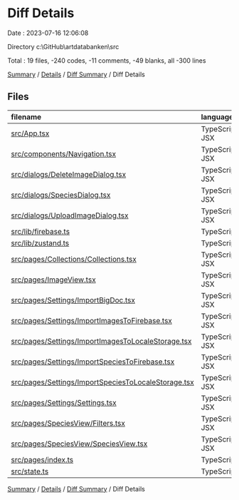 # Diff Details

Date : 2023-07-16 12:06:08

Directory c:\\GitHub\\artdatabanken\\src

Total : 19 files,  -240 codes, -11 comments, -49 blanks, all -300 lines

[Summary](results.md) / [Details](details.md) / [Diff Summary](diff.md) / Diff Details

## Files
| filename | language | code | comment | blank | total |
| :--- | :--- | ---: | ---: | ---: | ---: |
| [src/App.tsx](/src/App.tsx) | TypeScript JSX | 7 | -2 | 0 | 5 |
| [src/components/Navigation.tsx](/src/components/Navigation.tsx) | TypeScript JSX | 1 | -4 | 0 | -3 |
| [src/dialogs/DeleteImageDialog.tsx](/src/dialogs/DeleteImageDialog.tsx) | TypeScript JSX | 5 | 0 | 1 | 6 |
| [src/dialogs/SpeciesDialog.tsx](/src/dialogs/SpeciesDialog.tsx) | TypeScript JSX | 3 | 0 | 4 | 7 |
| [src/dialogs/UploadImageDialog.tsx](/src/dialogs/UploadImageDialog.tsx) | TypeScript JSX | 10 | -1 | 0 | 9 |
| [src/lib/firebase.ts](/src/lib/firebase.ts) | TypeScript | -3 | -4 | 1 | -6 |
| [src/lib/zustand.ts](/src/lib/zustand.ts) | TypeScript | 50 | 5 | 2 | 57 |
| [src/pages/Collections/Collections.tsx](/src/pages/Collections/Collections.tsx) | TypeScript JSX | -1 | 0 | 1 | 0 |
| [src/pages/ImageView.tsx](/src/pages/ImageView.tsx) | TypeScript JSX | 3 | 0 | 1 | 4 |
| [src/pages/Settings/ImportBigDoc.tsx](/src/pages/Settings/ImportBigDoc.tsx) | TypeScript JSX | -66 | -5 | -17 | -88 |
| [src/pages/Settings/ImportImagesToFirebase.tsx](/src/pages/Settings/ImportImagesToFirebase.tsx) | TypeScript JSX | 4 | 1 | 0 | 5 |
| [src/pages/Settings/ImportImagesToLocaleStorage.tsx](/src/pages/Settings/ImportImagesToLocaleStorage.tsx) | TypeScript JSX | -53 | 0 | -9 | -62 |
| [src/pages/Settings/ImportSpeciesToFirebase.tsx](/src/pages/Settings/ImportSpeciesToFirebase.tsx) | TypeScript JSX | -1 | 1 | -3 | -3 |
| [src/pages/Settings/ImportSpeciesToLocaleStorage.tsx](/src/pages/Settings/ImportSpeciesToLocaleStorage.tsx) | TypeScript JSX | -71 | -1 | -14 | -86 |
| [src/pages/Settings/Settings.tsx](/src/pages/Settings/Settings.tsx) | TypeScript JSX | -13 | 0 | -2 | -15 |
| [src/pages/SpeciesView/Filters.tsx](/src/pages/SpeciesView/Filters.tsx) | TypeScript JSX | -2 | 0 | 1 | -1 |
| [src/pages/SpeciesView/SpeciesView.tsx](/src/pages/SpeciesView/SpeciesView.tsx) | TypeScript JSX | 2 | 0 | 3 | 5 |
| [src/pages/index.ts](/src/pages/index.ts) | TypeScript | 1 | 0 | 1 | 2 |
| [src/state.ts](/src/state.ts) | TypeScript | -116 | -1 | -19 | -136 |

[Summary](results.md) / [Details](details.md) / [Diff Summary](diff.md) / Diff Details